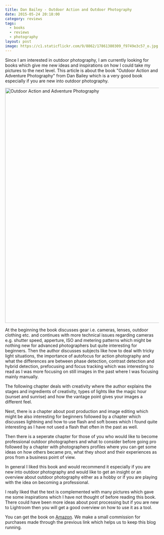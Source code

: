```yaml
---
title: Dan Bailey - Outdoor Action and Outdoor Photography
date: 2015-05-24 20:18:00
category: reviews
tags:
  - books
  - reviews
  - photography
layout: post
image: https://c1.staticflickr.com/9/8862/17861380309_f9749e3c57_o.jpg
---
```

Since I am interested in outdoor photography, I am currently looking for books which give me new ideas and inspirations on how I could take my pictures to the next level. This article is about the book "Outdoor Action and Adventure Photography" from Dan Bailey which is a very good book especially if you are new into outdoor photography.

<img src="https://c1.staticflickr.com/9/8862/17861380309_f9749e3c57_o.jpg"  width="1024" height="768" alt="Outdoor Action and Adventure Photography">
  
<!--more-->

At the beginning the book discusses gear i.e. cameras, lenses, outdoor clothing etc. and continues with more technical issues regarding cameras e.g. shutter speed, apperture, ISO and metering patterns which might be nothing new for advanced photographers but quite interesting for beginners. Then the author discusses subjects like how to deal with tricky light situations, the importance of autofocus for action photography and what the differences are between phase detection, contrast detection and hybrid detection, prefocusing and focus tracking which was interesting to read as I was more focusing on still images in the past where I was focusing mainly manually.

The following chapter deals with creativity where the author explains the stages and ingredients of creativity, types of lights like the magic hour (sunset and sunrise) and how the vantage point gives your images a different feel.

Next, there is a chapter about post production and image editing which might be also interesting for beginners followed by a chapter which discusses lightning and how to use flash and soft boxes which I found quite interesting as I have not used a flash that often in the past as well.

Then there is a seperate chapter for those of you who would like to become professional outdoor photographers and what to consider before going pro followed by a chapter with photographers profiles where you can get some ideas on how others became pro, what they shoot and their experiences as pros from a business point of view.

In general I liked this book and would recommend it especially if you are new into outdoor photography and would like to get an insight or an overview about outdoor photography either as a hobby or if you are playing with the idea on becoming a professional.

I really liked that the text is complemented with many pictures which gave me some inspirations which I have not thought of before reading this book. There could have been more ideas about post processing but if you are new to Lightroom then you will get a good overview on how to use it as a tool.

You can get the book on <a rel="nofollow" href="http://amzn.to/2uVnFIF" target="_blank" >Amazon</a>. We make a small commission for purchases made through the previous link which helps us to keep this blog running.
